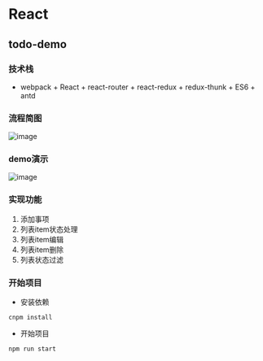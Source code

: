 # React

## todo-demo

### 技术栈
- webpack + React + react-router + react-redux + redux-thunk + ES6 + antd

### 流程简图
![image](https://github.com/Alley-23/React-Demo/blob/daily/0.0.1/todo-demo/images/liu.png)

### demo演示
![image](https://github.com/Alley-23/React-Demo/blob/daily/0.0.1/todo-demo/images/demo.gif)

### 实现功能

1. 添加事项
2. 列表item状态处理
3. 列表item编辑
4. 列表item删除
5. 列表状态过滤

### 开始项目

- 安装依赖

```
cnpm install
```
- 开始项目

```
npm run start
```